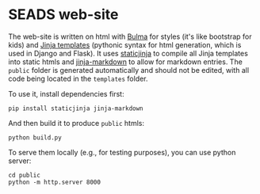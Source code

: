 # SEADS web-site

The web-site is written on html with [Bulma](https://bulma.io/documentation/) for styles (it's like bootstrap for kids) and [Jinja templates](https://jinja.palletsprojects.com/en/3.1.x/) (pythonic syntax for html generation, which is used in Django and Flask). It uses [staticjinja](https://github.com/staticjinja/staticjinja) to compile all Jinja templates into static htmls and [jinja-markdown](https://github.com/jpsca/jinja-markdown) to allow for markdown entries. The `public` folder is generated automatically and should not be edited, with all code being located in the `templates` folder.

To use it, install dependencies first:
```
pip install staticjinja jinja-markdown
```

And then build it to produce `public` htmls:

```
python build.py
```

To serve them locally (e.g., for testing purposes), you can use python server:
```
cd public
python -m http.server 8000
```
